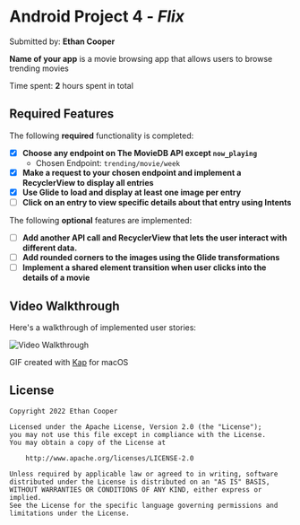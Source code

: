 # Android Project 4 - *Flix*

Submitted by: **Ethan Cooper**

**Name of your app** is a movie browsing app that allows users to browse trending movies

Time spent: **2** hours spent in total

## Required Features

The following **required** functionality is completed:

- [X] **Choose any endpoint on The MovieDB API except `now_playing`**
  - Chosen Endpoint: `trending/movie/week`
- [X] **Make a request to your chosen endpoint and implement a RecyclerView to display all entries**
- [X] **Use Glide to load and display at least one image per entry**
- [ ] **Click on an entry to view specific details about that entry using Intents**

The following **optional** features are implemented:

- [ ] **Add another API call and RecyclerView that lets the user interact with different data.**
- [ ] **Add rounded corners to the images using the Glide transformations**
- [ ] **Implement a shared element transition when user clicks into the details of a movie**

## Video Walkthrough

Here's a walkthrough of implemented user stories:

<img src='https://i.imgur.com/lS2rJCP.gif' title='Video Walkthrough' width='' alt='Video Walkthrough' />

GIF created with [Kap](https://getkap.co/) for macOS

## License

    Copyright 2022 Ethan Cooper

    Licensed under the Apache License, Version 2.0 (the "License");
    you may not use this file except in compliance with the License.
    You may obtain a copy of the License at

        http://www.apache.org/licenses/LICENSE-2.0

    Unless required by applicable law or agreed to in writing, software
    distributed under the License is distributed on an "AS IS" BASIS,
    WITHOUT WARRANTIES OR CONDITIONS OF ANY KIND, either express or implied.
    See the License for the specific language governing permissions and
    limitations under the License.